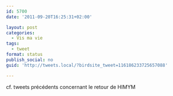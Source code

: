 ```yaml
---
id: 5700
date: '2011-09-20T16:25:31+02:00'

layout: post
categories:
  - Vis ma vie
tags:
  - tweet
format: status
publish_social: no
guid: 'http://tweets.local/?birdsite_tweet=116186233725657088'

---
```


cf. tweets précédents concernant le retour de HIMYM